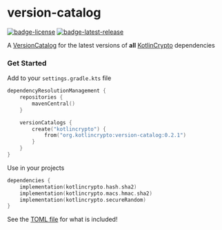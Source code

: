 # version-catalog
[![badge-license]][url-license]
[![badge-latest-release]][url-latest-release]

A [VersionCatalog][url-gradle-docs] for the latest versions of **all** [KotlinCrypto][url-kotlin-crypto] dependencies

### Get Started

<!-- TAG_VERSION -->

Add to your `settings.gradle.kts` file
```kotlin
dependencyResolutionManagement {
    repositories {
        mavenCentral()
    }

    versionCatalogs {
        create("kotlincrypto") {
            from("org.kotlincrypto:version-catalog:0.2.1")
        }
    }
}
```

Use in your projects
```kotlin
dependencies {
    implementation(kotlincrypto.hash.sha2)
    implementation(kotlincrypto.macs.hmac.sha2)
    implementation(kotlincrypto.secureRandom)
}
```

See the [TOML file](gradle/kotlincrypto.versions.toml) for what is included!

<!-- TAG_VERSION -->
[badge-latest-release]: https://img.shields.io/badge/latest--release-0.2.1-blue.svg?style=flat
[badge-license]: https://img.shields.io/badge/license-Apache%20License%202.0-blue.svg?style=flat

[url-latest-release]: https://github.com/KotlinCrypto/version-catalog/releases/latest
[url-license]: https://www.apache.org/licenses/LICENSE-2.0.txt
[url-kotlin-crypto]: https://github.com/KotlinCrypto
[url-gradle-docs]: https://docs.gradle.org/current/userguide/platforms.html#sec:importing-published-catalog
